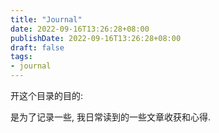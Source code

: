 ```yaml
---
title: "Journal"
date: 2022-09-16T13:26:28+08:00
publishDate: 2022-09-16T13:26:28+08:00
draft: false
tags:
- journal
---
```


开这个目录的目的:

是为了记录一些, 我日常读到的一些文章收获和心得. 
